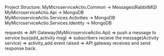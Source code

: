 

Project Structure:
MyMicroserviceActio.Common -> Messages(RabbitMQ)
MyMicroserviceActio.Api -> MongoDB
MyMicroserviceActio.Services.Activities -> MongoDB
MyMicroserviceActio.Services.Identity -> MongoDB

requests => API Gateway(MyMicroserviceActio.Api) => push a message to service bus(add_activity msg) => subscribers recieve the message(Activity service) =>
activity_add event raised => API gateway receives and send response back.
